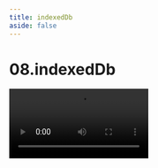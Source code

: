 ```yaml
---
title: indexedDb
aside: false
---
```


# 08.indexedDb

<video autoplay src="http://qn.chinavanes.com/interview/project-interview/08.indexedDb.mp4" controls controlsList="nodownload" width="50%"/>

